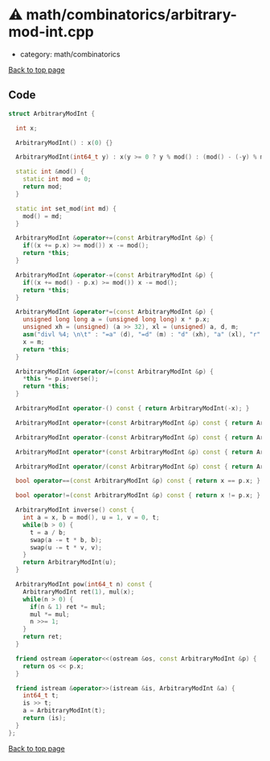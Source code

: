 <!-- mathjax config similar to math.stackexchange -->
<script type="text/javascript" async
  src="https://cdnjs.cloudflare.com/ajax/libs/mathjax/2.7.5/MathJax.js?config=TeX-MML-AM_CHTML">
</script>
<script type="text/x-mathjax-config">
  MathJax.Hub.Config({
    TeX: { equationNumbers: { autoNumber: "AMS" }},
    tex2jax: {
      inlineMath: [ ['$','$'] ],
      processEscapes: true
    },
    "HTML-CSS": { matchFontHeight: false },
    displayAlign: "left",
    displayIndent: "2em"
  });
</script>

<script type="text/javascript" src="https://cdnjs.cloudflare.com/ajax/libs/jquery/3.4.1/jquery.min.js"></script>
<script src="https://cdn.jsdelivr.net/npm/jquery-balloon-js@1.1.2/jquery.balloon.min.js" integrity="sha256-ZEYs9VrgAeNuPvs15E39OsyOJaIkXEEt10fzxJ20+2I=" crossorigin="anonymous"></script>
<script type="text/javascript" src="../../../assets/js/copy-button.js"></script>
<link rel="stylesheet" href="../../../assets/css/copy-button.css" />


# :warning: math/combinatorics/arbitrary-mod-int.cpp
* category: math/combinatorics


[Back to top page](../../../index.html)



## Code
```cpp
struct ArbitraryModInt {

  int x;

  ArbitraryModInt() : x(0) {}

  ArbitraryModInt(int64_t y) : x(y >= 0 ? y % mod() : (mod() - (-y) % mod()) % mod()) {}

  static int &mod() {
    static int mod = 0;
    return mod;
  }

  static int set_mod(int md) {
    mod() = md;
  }

  ArbitraryModInt &operator+=(const ArbitraryModInt &p) {
    if((x += p.x) >= mod()) x -= mod();
    return *this;
  }

  ArbitraryModInt &operator-=(const ArbitraryModInt &p) {
    if((x += mod() - p.x) >= mod()) x -= mod();
    return *this;
  }

  ArbitraryModInt &operator*=(const ArbitraryModInt &p) {
    unsigned long long a = (unsigned long long) x * p.x;
    unsigned xh = (unsigned) (a >> 32), xl = (unsigned) a, d, m;
    asm("divl %4; \n\t" : "=a" (d), "=d" (m) : "d" (xh), "a" (xl), "r" (mod()));
    x = m;
    return *this;
  }

  ArbitraryModInt &operator/=(const ArbitraryModInt &p) {
    *this *= p.inverse();
    return *this;
  }

  ArbitraryModInt operator-() const { return ArbitraryModInt(-x); }

  ArbitraryModInt operator+(const ArbitraryModInt &p) const { return ArbitraryModInt(*this) += p; }

  ArbitraryModInt operator-(const ArbitraryModInt &p) const { return ArbitraryModInt(*this) -= p; }

  ArbitraryModInt operator*(const ArbitraryModInt &p) const { return ArbitraryModInt(*this) *= p; }

  ArbitraryModInt operator/(const ArbitraryModInt &p) const { return ArbitraryModInt(*this) /= p; }

  bool operator==(const ArbitraryModInt &p) const { return x == p.x; }

  bool operator!=(const ArbitraryModInt &p) const { return x != p.x; }

  ArbitraryModInt inverse() const {
    int a = x, b = mod(), u = 1, v = 0, t;
    while(b > 0) {
      t = a / b;
      swap(a -= t * b, b);
      swap(u -= t * v, v);
    }
    return ArbitraryModInt(u);
  }

  ArbitraryModInt pow(int64_t n) const {
    ArbitraryModInt ret(1), mul(x);
    while(n > 0) {
      if(n & 1) ret *= mul;
      mul *= mul;
      n >>= 1;
    }
    return ret;
  }

  friend ostream &operator<<(ostream &os, const ArbitraryModInt &p) {
    return os << p.x;
  }

  friend istream &operator>>(istream &is, ArbitraryModInt &a) {
    int64_t t;
    is >> t;
    a = ArbitraryModInt(t);
    return (is);
  }
};

```

[Back to top page](../../../index.html)

